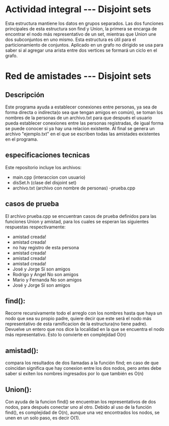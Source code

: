 # Actividad integral --- Disjoint sets
Esta estructura mantiene los datos en grupos separados. Las dos funciones principales de esta estructura son find y Union, la primera se encarga de encontrar el nodo más representativo de un set, mientras que Union une dos subconjuntos en uno mismo. Esta estructura es útil para el particionamiento de conjuntos. Aplicado en un grafo no dirigido se usa para saber si al agregar una arista entre dos vertices se formará un ciclo en el grafo. 
# Red de amistades --- Disjoint sets
## Descripción 
Este programa ayuda a establecer conexiones entre personas, ya sea de forma directa o indirecta(o sea que tengan amigos en común), se toman los nombres de la personas de un 
archivo.txt para que después el usuario pueda establecer conexiones entre las personas registradas, de igual forma se puede conocer si ya hay una relacion existente.
Al final se genera un archivo "ejemplo.txt" en el que se escriben todas las amistades existentes en el programa.
## especificaciones tecnicas
Este repositorio incluye los archivos:
- main.cpp (interaccion con usuario)
- disSet.h (clase del disjoint set)
- archivo.txt (archivo con nombre de personas)
-prueba.cpp

## casos de prueba
El archivo prueba.cpp se encuentran casos de prueba definidos para las funciones Union y amistad, para los cuales se esperan las siguientes respuestas respectivamente:
- amistad creada!
- amistad creada!
- no hay registro de esta persona
- amistad creada!
- amistad creada!
- amistad creada!
- José y Jorge Sí son amigos
- Rodrigo y Angel No son amigos
- Mario y Fernanda No son amigos
- José y Jorge Sí son amigos
## find(): 
Recorre recursivamente todo el arreglo con los nombres hasta que haya un nodo que sea su propio padre, quiere decir que este será el nodo más representativo de esta ramificacion de la
estructura(no tiene padre). Devuelve un entero que nos dice la localidad en la que se encuentra el nodo más representativo. Esto lo convierte en complejidad O(n)
## amistad():
compara los resultados de dos llamadas a la función find; en caso de que coincidan significa que hay conexion entre los dos nodos, pero antes debe saber si exiten los nombres ingresados
por lo que también es O(n)
## Union():
Con ayuda de la funcion find() se encuentran los representativos de dos nodos, para después conectar uno al otro. Debido al uso de la función find(), es complejidad de O(n), 
aunque una vez encontrados los nodos, se unen en un solo paso, es decir O(1).


